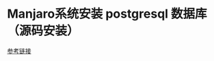 # Manjaro系统安装 postgresql 数据库（源码安装）

[参考链接](https://blog.csdn.net/weixin_39777626/article/details/87934976)


